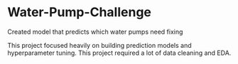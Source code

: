 # Water-Pump-Challenge
Created model that predicts which water pumps need fixing

This project focused heavily on building prediction models and hyperparameter tuning. This project required a lot of data cleaning and EDA.
